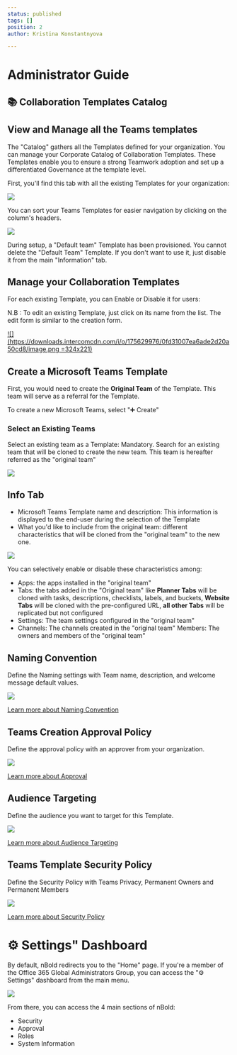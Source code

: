 ```yaml
---
status: published
tags: []
position: 2
author: Kristina Konstantnyova

---
```

# Administrator Guide

## 📚 Collaboration Templates Catalog

## View and Manage all the Teams templates

The "Catalog" gathers all the Templates defined for your organization. You can manage your Corporate Catalog of Collaboration Templates. These Templates enable you to ensure a strong Teamwork adoption and set up a differentiated Governance at the template level.

First, you'll find this tab with all the existing Templates for your organization:

![](/media/screenshot-2022-04-01-at-15-20-52.png)

You can sort your Teams Templates for easier navigation by clicking on the column's headers.

![](/media/screenshot-2022-04-01-at-15-19-32.png)

During setup, a "Default team" Template has been provisioned. You cannot delete the "Default Team" Template. If you don't want to use it, just disable it from the main "Information" tab.

## Manage your Collaboration Templates

For each existing Template, you can Enable or Disable it for users:

N.B : To edit an existing Template, just click on its name from the list. The edit form is similar to the creation form.

[![](https://downloads.intercomcdn.com/i/o/175629976/0fd31007ea6ade2d20a50cd8/image.png =324x221)](https://downloads.intercomcdn.com/i/o/175629976/0fd31007ea6ade2d20a50cd8/image.png)

## Create a Microsoft Teams Template

First, you would need to create the **Original Team** of the Template. This team will serve as a referral for the Template. 

To create a new Microsoft Teams, select "➕ Create"

### Select an Existing Teams

Select an existing team as a Template: Mandatory. Search for an existing team that will be cloned to create the new team. This team is hereafter referred as the "original team"

![](/media/screenshot-2022-04-01-at-15-24-47.png)

## Info Tab

* Microsoft Teams Template name and description: This information is displayed to the end-user during the selection of the Template
* What you'd like to include from the original team: different characteristics that will be cloned from the "original team" to the new one.

![](/media/info-tab.png)

You can selectively enable or disable these characteristics among:

* Apps: the apps installed in the "original team"
* Tabs: the tabs added in the "Original team" like **Planner Tabs** will be cloned with tasks, descriptions, checklists, labels, and buckets, **Website Tabs** will be cloned with the pre-configured URL, **all other Tabs** will be replicated but not configured
* Settings: The team settings configured in the "original team"
* Channels: The channels created in the "original team" Members: The owners and members of the "original team"

## Naming Convention

Define the Naming settings with Team name, description, and welcome message default values.

![](/media/naming-convention.png)

[Learn more about Naming Convention](https://docs.nbold.co/governance-policies/naming-conventions.html)

## Teams Creation Approval Policy

Define the approval policy with an approver from your organization.

![](/media/teams-creation-approval-policy.png)

[Learn more about Approval](https://docs.nbold.co/governance-policies/approval.html)

## Audience Targeting

Define the audience you want to target for this Template.

![](/media/audience-targeting.png)

[Learn more about Audience Targeting](https://docs.nbold.co/governance-policies/audience-targeting.html)

## Teams Template Security Policy

Define the Security Policy with Teams Privacy, Permanent Owners and Permanent Members

![](/media/teams-template-security-policy.png)

[Learn more about Security Policy](https://docs.nbold.co/governance-policies/security-policy.html)

# ⚙ Settings" Dashboard

By default, nBold redirects you to the "Home" page. If you're a member of the Office 365 Global Administrators Group, you can access the "⚙ Settings" dashboard from the main menu.

![](/media/service-account.png)

From there, you can access the 4 main sections of nBold:

* Security
* Approval
* Roles
* System Information